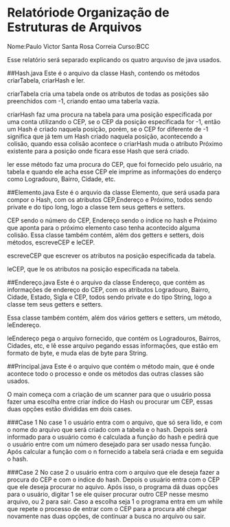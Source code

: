 # Relatóriode Organização de Estruturas de Arquivos

Nome:Paulo Victor Santa Rosa Correia Curso:BCC

Esse relatório será separado explicando os quatro arquviso de java usados.

##Hash.java
Este é o arquivo da classe Hash, contendo os métodos criarTabela, criarHash e ler.

criarTabela cria uma tabela onde os atributos de todas as posições são preenchidos com -1, criando entao uma taberla vazia.

criarHash faz uma procura na tabela para uma posição especificada por uma conta utilizando o CEP, se o CEP da posição especificada for -1, então um Hash é criado naquela posição, porém, se o CEP for diferente de -1 significa que já tem um Hash criado naquela posição, acontecendo a colisão, quando essa colisão acontece o criarHash muda o atributo Próximo existente para a posição onde ficara esse Hash que será criado.

ler esse método faz uma procura do CEP, que foi fornecido pelo usuário, na tabela e quando ele acha esse CEP ele imprime as informações do enderço como Logradouro, Bairro, Cidade, etc.

##Elemento.java
Este é o arquvio da classe Elemento, que será usada para compor o Hash, com os atributos CEP,Endereço e Próximo, todos sendo private e do tipo long, logo a classe tem seus getters e setters.

CEP sendo o número do CEP, Endereço sendo o índice no hash e Próximo que aponta para o próximo elemento caso tenha acontecido alguma colisão. Essa classe também contém, além dos getters e setters, dois métodos, escreveCEP e leCEP.

escreveCEP que escrever os atributos na posição especificada da tabela.

leCEP, que le os atributos na posição especificada na tabela.

##Endereço.java
Este é o arquivo da classe Endereço, que contém as informações de endereço do CEP, com os atributos Logradouro, Bairro, Cidade, Estado, Sigla e CEP, todos sendo private e do tipo String, logo a classe tem seus getters e setters.

Essa classe também contém, além dos vários getters e setters, um método, leEndereço.

leEndereço pega o arquivo fornecido, que contém os Logradouros, Bairros, Cidades, etc, e lê esse arquivo pegando essas informações, que estão em formato de byte, e muda elas de byte para String.

##Principal.java
Este é o arquivo que contém o método main, que é onde acontece todo o processo e onde os métodos das outras classes são usados.

O main começa com a criação de um scanner para que o usuário possa fazer uma escolha entre criar índice do Hash ou procurar um CEP, essas duas opções estão divididas em dois cases.

###Case 1
No case 1 o usuário entra com o arquivo, que só sera lido, e com o nome do arquivo que será criado com a tabela e o hash.
Depois será informado para o usuário como é calculada a função do hash e pedirá que o usuário entre com um número desejado para ser usado nessa função.
Após calcular a função com o n fornecido a tabela será criada e em seguida o hash.

###Case 2
No case 2 o usuário entra com o arquivo que ele deseja fazer a procura do CEP e com o indice do hash.
Depois o usuário entra com o CEP que ele deseja procurar no aquivo.
Após isso, o programa dá duas opções para o usuário, digitar 1 se ele quiser procurar outro CEP nesse mesmo arquivo, ou 2 para sair.
Caso a escolha seja 1 o programa entra em um while que repete o processo de entrar com o CEP para a procura até chegar novamente nas duas opções, de continuar a busca no arquivo ou sair. 
